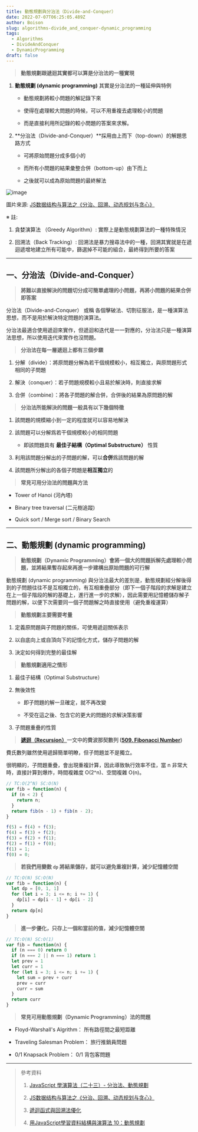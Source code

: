 ```yaml
---
title: 動態規劃與分治法（Divide-and-Conquer）
date: 2022-07-07T06:25:05.489Z
author: Boison
slug: algorithms-divide_and_conquer-dynamic_programming
tags:
  - Algorithms
  - DivideAndConquer
  - DynamicProgramming
draft: false
---
```

> **動態規劃跟遞迴其實都可以算是分治法的一種實現**

1. **動態規劃 (dynamic programming)** 其實是分治法的一種延伸與特例

   * 動態規劃將較小問題的解記錄下來

   * 使得在處理較大問題的時候，可以不用重複去處理較小的問題

   * 而是直接利用所記錄的較小問題的答案來求解。

2. **分治法（Divide-and-Conquer）**採用由上而下（top-down）的解題思路方式

   * 可將原始問題分成多個小的

   * 而所有小問題的結果彙整合併（bottom-up）由下而上

   * 之後就可以成為原始問題的最終解法

![image](https://p1-jj.byteimg.com/tos-cn-i-t2oaga2asx/gold-user-assets/2020/6/7/1728f224fc3acaae\~tplv-t2oaga2asx-zoom-in-crop-mark:3024:0:0:0.awebp)

圖片來源: [JS数据结构与算法之《分治、回溯、动态规划与贪心》](https://juejin.cn/post/6844904182680387597)

※ 註:

1. 貪婪演算法 （Greedy Algorithm）: 實際上是動態規劃算法的一種特殊情況

2. 回溯法（Back Tracking）: 回溯法是暴力搜尋法中的一種，回溯其實就是在遞迴遞增地建立所有可能中，篩選掉不可能的組合，最終得到所要的答案

---

## 一、分治法（Divide-and-Conquer）

> **將難以直接解決的問題切分成可簡單處理的小問題，再將小問題的結果合併即答案**

分治法（Divide-and-Conquer） 或稱 各個擊破法、切割征服法，是一種演算法思想，而不是用於解決特定問題的演算法。

分治法最適合使用遞迴來實作，但遞迴和迭代是一一對應的，分治法只是一種演算法思想，所以使用迭代來實作也沒問題。

> **分治法在每一層遞迴上都有三個步驟**

1. 分解（divide）：將原問題分解為若干個規模較小，相互獨立，與原問題形式相同的子問題

2. 解決（conquer）：若子問題規模較小且易於解決時，則直接求解

3. 合併（combine）：將各子問題的解合併，合併後的結果為原問題的解

> **分治法所能解決的問題一般具有以下幾個特徵**

1. 該問題的規模縮小到一定的程度就可以容易地解決

2. 該問題可以分解爲若干個規模較小的相同問題

   * 即該問題具有 **最佳子結構（Optimal Substructure）** 性質

3. 利用該問題分解出的子問題的解，可以**合併**爲該問題的解

4. 該問題所分解出的各個子問題是**相互獨立**的

> **常見可用分治法的問題與方法**

* Tower of Hanoi (河內塔)

* Binary tree traversal (二元樹追蹤)

* Quick sort / Merge sort / Binary Search

---

## 二、動態規劃 (dynamic programming)

> **動態規劃（Dynamic Programming）會將一個大的問題拆解先處理較小問題，並將結果暫存起來再進一步建構出原始問題的可行解**

動態規劃 (dynamic programming) 與分治法最大的差別是，動態規劃經分解後得到的子問題往往不是互相獨立的，有互相重疊部分（即下一個子階段的求解是建立在上一個子階段的解的基礎上，進行進一步的求解），因此需要用記憶體儲存解子問題的解，以便下次需要同一個子問題解之時直接使用（避免重複運算）

> **動態規劃主要需要考量**

1. 定義原問題與子問題的關係，可使用遞迴關係表示

2. 以自底向上或自頂向下的記憶化方式，儲存子問題的解

3. 決定如何得到完整的最佳解

> **動態規劃適用之情形**

1. 最佳子結構（Optimal Substructure）

2. 無後效性

   * 即子問題的解一旦確定，就不再改變

   * 不受在這之後、包含它的更大的問題的求解決策影響

3. 子問題重疊的性質

> **[遞迴（Recursion）](https://boison.tw/2022/07/recursion/)一文中的費波那契數列 ([509. Fibonacci Number](https://leetcode.com/problems/fibonacci-number/))**

費氏數列雖然使用遞歸簡單明瞭，但子問題並不是獨立。

很明顯的，子問題重疊，會出現重複計算，因此導致執行效率不佳，當 n 非常大時，直接計算到爆炸，時間複雜度 O(2^n)、空間複雜 O(n)。

```javascript
// TC:O(2^N) SC:O(N)
var fib = function(n) {
  if (n < 2) {
    return n;
  }
  return fib(n - 1) + fib(n - 2);
}

f(5) = f(4) + f(3);
f(4) = f(3) + f(2);
f(3) = f(2) + f(1);
f(2) = f(1) + f(0);
f(1) = 1;
f(0) = 0;
```

> **若我們用變數 `dp` 將結果儲存，就可以避免重複計算，減少記憶體空間**

```javascript
// TC:O(N) SC:O(N)
var fib = function(n) {
  let dp = [0, 1, 1]
  for (let i = 3; i <= n; i += 1) {
    dp[i] = dp[i - 1] + dp[i - 2]
  }
  return dp[n]
}
```

> **進一步優化，只存上一個和當前的值，減少記憶體空間**

```javascript
// TC:O(N) SC:O(1)
var fib = function(n) {
  if (n === 0) return 0
  if (n === 2 || n === 1) return 1
  let prev = 1
  let curr = 1
  for (let i = 3; i <= n; i += 1) {
    let sum = prev + curr
    prev = curr
    curr = sum
  }
  return curr
}
```

> **常見可用動態規劃（Dynamic Programming）法的問題**

* Floyd-Warshall's Algrithm： 所有路徑間之最短距離

* Traveling Salesman Problem： 旅行推銷員問題

* 0/1 Knapsack Problem： 0/1 背包客問題

---

> 參考資料
>
> 1. [JavaScript 學演算法（二十三）- 分治法、動態規劃](https://chupai.github.io/posts/2009/divide_and_conquer_dp/)
>
> 2. [JS数据结构与算法之《分治、回溯、动态规划与贪心》](https://juejin.cn/post/6844904182680387597)
>
> 3. [遞迴函式與回溯法優化](https://ithelp.ithome.com.tw/articles/10278340)
>
> 4. [用JavaScript學習資料結構與演算法 10：動態規劃](https://break0344.medium.com/data-structures-and-algorithms-10-dynamicprogramming-4f5991175691)